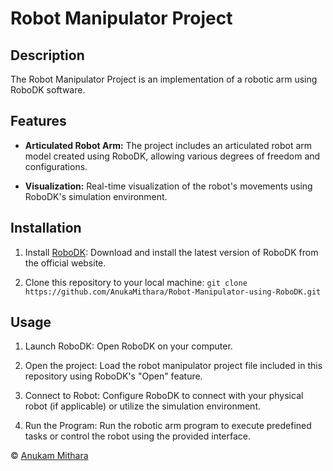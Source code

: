 # Robot Manipulator Project

## Description

The Robot Manipulator Project is an implementation of a robotic arm using RoboDK software. 

## Features

- **Articulated Robot Arm:** The project includes an articulated robot arm model created using RoboDK, allowing various degrees of freedom and configurations.

- **Visualization:** Real-time visualization of the robot's movements using RoboDK's simulation environment.

## Installation

1. Install [RoboDK](https://www.robodk.com/download): Download and install the latest version of RoboDK from the official website.

2. Clone this repository to your local machine: `git clone https://github.com/AnukaMithara/Robot-Manipulator-using-RoboDK.git`


## Usage

1. Launch RoboDK: Open RoboDK on your computer.

2. Open the project: Load the robot manipulator project file included in this repository using RoboDK's "Open" feature.

3. Connect to Robot: Configure RoboDK to connect with your physical robot (if applicable) or utilize the simulation environment.

4. Run the Program: Run the robotic arm program to execute predefined tasks or control the robot using the provided interface.


© [Anukam Mithara](https://github.com/your-username)
